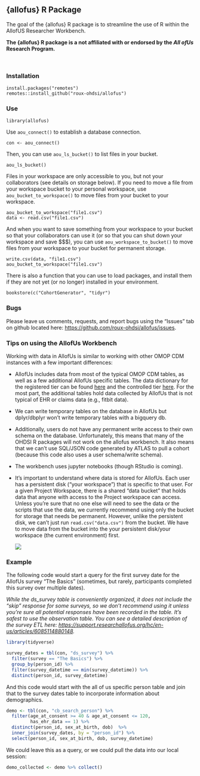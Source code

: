 
<!-- README.md is generated from README.Rmd. Please edit that file -->

</br> </br>

## {allofus} R Package

The goal of the {allofus} R package is to streamline the use of R within
the AllofUS Researcher Workbench.

**The {allofus} R package is a not affiliated with or endorsed by the
*All ofUs* Research Program.**

</br>

### Installation

    install.packages("remotes")
    remotes::install_github("roux-ohdsi/allofus")

### Use

    library(allofus)

Use `aou_connect()` to establish a database connection.

    con <- aou_connect()

Then, you can use `aou_ls_bucket()` to list files in your bucket.

    aou_ls_bucket()

Files in your workspace are only accessible to you, but not your
collaborators (see details on storage below). If you need to move a file
from your workspace bucket to your personal workspace, use
`aou_bucket_to_workspace()` to move files from your bucket to your
workspace.

    aou_bucket_to_workspace("file1.csv")
    data <- read.csv("file1.csv")

And when you want to save something from your workspace to your bucket
so that your collaborators can use it (or so that you can shut down your
workspace and save \$\$\$), you can use `aou_workspace_to_bucket()` to
move files from your workspace to your bucket for permanent storage.

    write.csv(data, "file1.csv")
    aou_bucket_to_workspace("file1.csv")

There is also a function that you can use to load packages, and install
them if they are not yet (or no longer) installed in your environment.

    bookstore(c("CohortGenerator", "tidyr")

### Bugs

Please leave us comments, requests, and report bugs using the “Issues”
tab on github located here:
<https://github.com/roux-ohdsi/allofus/issues>.

### Tips on using the AllofUs Workbench

Working with data in AllofUs is similar to working with other OMOP CDM
instances with a few important differences:

- AllofUs includes data from most of the typical OMOP CDM tables, as
  well as a few additional AllofUs specific tables. The data dictionary
  for the registered tier can be found
  [here](https://docs.google.com/spreadsheets/d/1HNxLGGKCJFWi5dBXiFgu3nZlV6klMLiHVjqANCu03UY/edit#gid=183931508)
  and the controlled tier
  [here](https://docs.google.com/spreadsheets/d/1XLVq84LLd0VZMioF2sPwyiaPw3EFp5c8o1CTWGPH-Yc/edit#gid=183931508).
  For the most part, the additional tables hold data collected by
  AllofUs that is not typical of EHR or claims data (e.g., fitbit data).

- We can write temporary tables on the database in AllofUs but
  dplyr/dbplyr won’t write temporary tables with a bigquery db.

- Additionally, users do not have any permanent write access to their
  own schema on the database. Unfortunately, this means that many of the
  OHDSI R packages will not work on the allofus workbench. It also means
  that we can’t use SQL/JSON code generated by ATLAS to pull a cohort
  (because this code also uses a user schema/write schema).

- The workbench uses jupyter notebooks (though RStudio is coming).

- It’s important to understand where data is stored for AllofUs. Each
  user has a persistent disk (“your workspace”) that is specific to that
  user. For a given Project Workspace, there is a shared “data bucket”
  that holds data that anyone with access to the Project workspace can
  access. Unless you’re sure that no one else will need to see the data
  or the scripts that use the data, we currently recommend using only
  the bucket for storage that needs be permanent. However, unlike the
  persistent disk, we can’t just run `read.csv("data.csv")` from the
  bucket. We have to move data from the bucket into the your persistent
  disk/your workspace (the current environment) first.

  ![](https://support.researchallofus.org/hc/article_attachments/14431834598036)

### Example

The following code would start a query for the first survey date for the
AllofUs survey “The Basics” (sometimes, but rarely, participants
completed this survey over multiple dates).

*While the ds_survey table is conveniently organized, it does not
include the “skip” response for some surveys, so we don’t recommend
using it unless you’re sure all potential responses have been recorded
in the table. It’s safest to use the observation table. You can see a
detailed description of the survey ETL here:
<https://support.researchallofus.org/hc/en-us/articles/6085114880148>.*

``` r
library(tidyverse)

survey_dates = tbl(con, "ds_survey") %>%
  filter(survey == "The Basics") %>%
  group_by(person_id) %>%
  filter(survey_datetime == min(survey_datetime)) %>%
  distinct(person_id, survey_datetime)
```

And this code would start with the all of us specific person table and
join that to the survey dates table to incorporate information about
demographics.

``` r
demo <- tbl(con, "cb_search_person") %>%
  filter(age_at_consent >= 40 & age_at_consent <= 120,
         has_ehr_data == 1) %>%
  distinct(person_id, sex_at_birth, dob)  %>%
  inner_join(survey_dates, by = "person_id") %>%
  select(person_id, sex_at_birth, dob, survey_datetime)
```

We could leave this as a query, or we could pull the data into our local
session:

``` r
demo_collected <- demo %>% collect()
```

